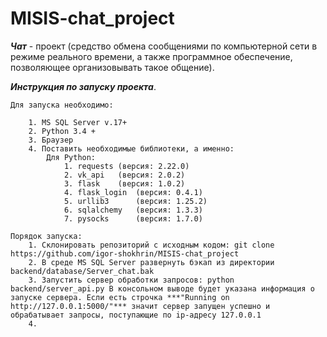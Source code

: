  **MISIS-chat_project**
=====================

***Чат*** - проект (средство обмена сообщениями по компьютерной сети в режиме реального времени, а также программное обеспечение, позволяющее организовывать такое общение).

***Инструкция по запуску проекта***. 

    Для запуска необходимо:
    
        1. MS SQL Server v.17+
        2. Python 3.4 +
        3. Браузер
        4. Поставить необходимые библиотеки, а именно:
            Для Python:
                1. requests (версия: 2.22.0)
                2. vk_api   (версия: 2.0.2)
                3. flask    (версия: 1.0.2)
                4. flask_login  (версия: 0.4.1)
                5. urllib3      (версия: 1.25.2)
                6. sqlalchemy   (версия: 1.3.3)
                7. pysocks      (версия: 1.7.0)

    Порядок запуска:
        1. Склонировать репозиторий с исходным кодом: git clone https://github.com/igor-shokhrin/MISIS-chat_project
        2. В среде MS SQL Server развернуть бэкап из директории backend/database/Server_chat.bak
        3. Запустить сервер обработки запросов: python backend/server_api.py В консольном выводе будет указана информация о запуске сервера. Если есть строчка ***"Running on http://127.0.0.1:5000/"*** значит сервер запущен успешно и обрабатывает запросы, поступающие по ip-адресу 127.0.0.1
        4.
